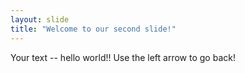 ```yaml
---
layout: slide
title: "Welcome to our second slide!"
---
```

Your text -- hello world!!
Use the left arrow to go back!
